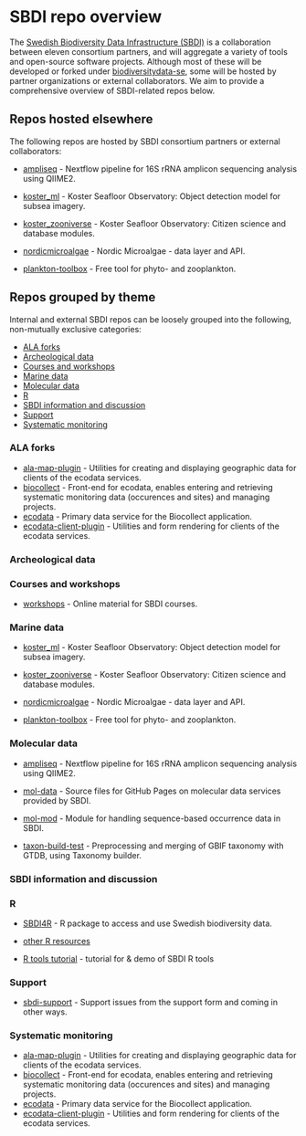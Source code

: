 # SBDI repo overview
The [Swedish Biodiversity Data Infrastructure (SBDI)](https://biodiversitydata.se/) is a collaboration between eleven consortium partners, and will aggregate a variety of tools and open-source software projects. Although most of these will be developed or forked under [biodiversitydata-se](https://github.com/biodiversitydata-se/), some will be hosted by partner organizations or external collaborators. We aim to provide a comprehensive overview of SBDI-related repos below.

## Repos hosted elsewhere
The following repos are hosted by SBDI consortium partners or external collaborators:

* [ampliseq](https://github.com/nf-core/ampliseq) -
Nextflow pipeline for 16S rRNA amplicon sequencing analysis using QIIME2.

* [koster_ml](https://github.com/ocean-data-factory-sweden/koster_ml) -
 Koster Seafloor Observatory: Object detection model for subsea imagery.

* [koster_zooniverse](https://github.com/ocean-data-factory-sweden/koster_zooniverse) -
Koster Seafloor Observatory: Citizen science and database modules.

* [nordicmicroalgae](https://github.com/nordicmicroalgae/nordicmicroalgae) - 
Nordic Microalgae - data layer and API.

* [plankton-toolbox](https://github.com/planktontoolbox/plankton-toolbox) -
Free tool for phyto- and zooplankton.

## Repos grouped by theme 
Internal and external SBDI repos can be loosely grouped into the following, non-mutually exclusive categories:
* [ALA forks](#ala-forks)
* [Archeological data](#archeological)
* [Courses and workshops](#courses)
* [Marine data](#marine)
* [Molecular data](#molecular)
* [R](#r)
* [SBDI information and discussion](#sbdi-info)
* [Support](#support)
* [Systematic monitoring](#systematic)

  
### <a name="ala-forks"></a>ALA forks
* [ala-map-plugin](https://github.com/biodiversitydata-se/ala-map-plugin) - Utilities for creating and displaying geographic data for clients of the ecodata services.
* [biocollect](https://github.com/biodiversitydata-se/biocollect) - Front-end for ecodata, enables entering and retrieving systematic monitoring data (occurences and sites) and managing projects. 
* [ecodata](https://github.com/biodiversitydata-se/ecodata) - Primary data service for the Biocollect application.
* [ecodata-client-plugin](https://github.com/biodiversitydata-se/ecodata-client-plugin) - Utilities and form rendering for clients of the ecodata services.

### <a name="archeological"></a>Archeological data

### <a name="courses"></a>Courses and workshops
* [workshops](https://github.com/biodiversitydata-se/workshops) - Online material for SBDI courses.

### <a name="marine"></a>Marine data
* [koster_ml](https://github.com/ocean-data-factory-sweden/koster_ml) -
 Koster Seafloor Observatory: Object detection model for subsea imagery.

* [koster_zooniverse](https://github.com/ocean-data-factory-sweden/koster_zooniverse) -
Koster Seafloor Observatory: Citizen science and database modules.

* [nordicmicroalgae](https://github.com/nordicmicroalgae/nordicmicroalgae) - 
Nordic Microalgae - data layer and API.

* [plankton-toolbox](https://github.com/planktontoolbox/plankton-toolbox) -
Free tool for phyto- and zooplankton.

### <a name="molecular"></a>Molecular data
* [ampliseq](https://github.com/nf-core/ampliseq) -
Nextflow pipeline for 16S rRNA amplicon sequencing analysis using QIIME2.

* [mol-data](https://github.com/biodiversitydata-se/mol-data) -
Source files for GitHub Pages on molecular data services provided by SBDI.

* [mol-mod](https://github.com/biodiversitydata-se/mol-mod) -
Module for handling sequence-based occurrence data in SBDI.

* [taxon-build-test](https://github.com/biodiversitydata-se/taxon-build-test) - 
Preprocessing and merging of GBIF taxonomy with GTDB, using Taxonomy builder.

### <a name="sbdi-info"></a>SBDI information and discussion

### <a name="r"></a>R

* [SBDI4R](https://github.com/biodiversitydata-se/SBDI4R) - 
R package to access and use Swedish biodiversity data.

* [other R resources](https://github.com/biodiversitydata-se/r-functionality) 

* [R tools tutorial](https://github.com/biodiversitydata-se/r-tools-tutorial) - tutorial for & demo of SBDI R tools

### <a name="support"></a>Support

* [sbdi-support](https://github.com/biodiversitydata-se/sbdi-support) - 
Support issues from the support form and coming in other ways.

### <a name="systematic"></a>Systematic monitoring
* [ala-map-plugin](https://github.com/biodiversitydata-se/ala-map-plugin) - Utilities for creating and displaying geographic data for clients of the ecodata services.
* [biocollect](https://github.com/biodiversitydata-se/biocollect) - Front-end for ecodata, enables entering and retrieving systematic monitoring data (occurences and sites) and managing projects. 
* [ecodata](https://github.com/biodiversitydata-se/ecodata) - Primary data service for the Biocollect application.
* [ecodata-client-plugin](https://github.com/biodiversitydata-se/ecodata-client-plugin) - Utilities and form rendering for clients of the ecodata services.


